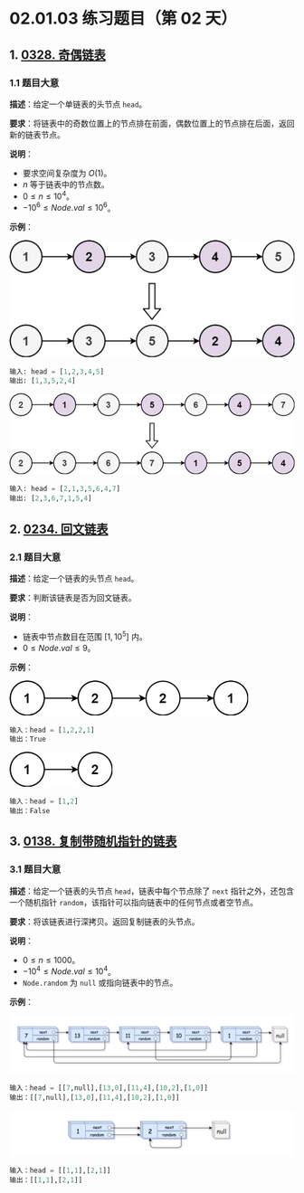 # 02.01.03 练习题目（第 02 天）

## 1. [0328. 奇偶链表](https://leetcode.cn/problems/odd-even-linked-list/)

### 1.1 题目大意

**描述**：给定一个单链表的头节点 `head`。

**要求**：将链表中的奇数位置上的节点排在前面，偶数位置上的节点排在后面，返回新的链表节点。

**说明**：

- 要求空间复杂度为 $O(1)$。
- $n$ 等于链表中的节点数。
- $0 \le n \le 10^4$。
- $-10^6 \le Node.val \le 10^6$。

**示例**：

![](../../images/20201024032801.jpg)

```python
输入: head = [1,2,3,4,5]
输出: [1,3,5,2,4]
```

![](../../images/20201024032802.jpg)

```python
输入: head = [2,1,3,5,6,4,7]
输出: [2,3,6,7,1,5,4]
```

## 2. [0234. 回文链表](https://leetcode.cn/problems/palindrome-linked-list/)

### 2.1 题目大意

**描述**：给定一个链表的头节点 `head`。

**要求**：判断该链表是否为回文链表。

**说明**：

- 链表中节点数目在范围 $[1, 10^5]$ 内。
- $0 \le Node.val \le 9$。

**示例**：

![](../../images/20201024023401.jpg)

```python
输入：head = [1,2,2,1]
输出：True
```

![](../../images/20201024023402.jpg)

```python
输入：head = [1,2]
输出：False
```

## 3. [0138. 复制带随机指针的链表](https://leetcode.cn/problems/copy-list-with-random-pointer/)

### 3.1 题目大意

**描述**：给定一个链表的头节点 `head`，链表中每个节点除了 `next` 指针之外，还包含一个随机指针 `random`，该指针可以指向链表中的任何节点或者空节点。

**要求**：将该链表进行深拷贝。返回复制链表的头节点。

**说明**：

- $0 \le n \le 1000$。
- $-10^4 \le Node.val \le 10^4$。
- `Node.random` 为 `null` 或指向链表中的节点。

**示例**：

![](../../images/20201024013801.png)

```python
输入：head = [[7,null],[13,0],[11,4],[10,2],[1,0]]
输出：[[7,null],[13,0],[11,4],[10,2],[1,0]]
```

![](../../images/20201024013802.png)

```python
输入：head = [[1,1],[2,1]]
输出：[[1,1],[2,1]]
```
